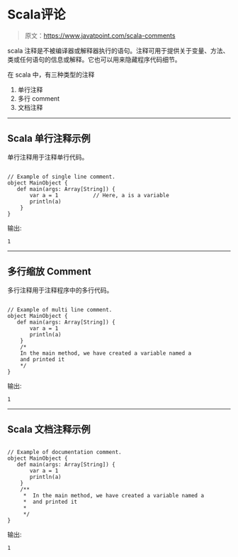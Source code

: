 # Scala评论

> 原文：<https://www.javatpoint.com/scala-comments>

scala 注释是不被编译器或解释器执行的语句。注释可用于提供关于变量、方法、类或任何语句的信息或解释。它也可以用来隐藏程序代码细节。

在 scala 中，有三种类型的注释

1.  单行注释
2.  多行 comment
3.  文档注释

* * *

## Scala 单行注释示例

单行注释用于注释单行代码。

```

// Example of single line comment.
object MainObject {
   def main(args: Array[String]) {
       var a = 1           // Here, a is a variable
       println(a)     
    }
}

```

输出:

```
1

```

* * *

## 多行缩放 Comment

多行注释用于注释程序中的多行代码。

```

// Example of multi line comment.
object MainObject {
   def main(args: Array[String]) {
       var a = 1           
       println(a)     
    }
    /*
    In the main method, we have created a variable named a
    and printed it
    */
}

```

输出:

```
1

```

* * *

## Scala 文档注释示例

```

// Example of documentation comment.
object MainObject {
   def main(args: Array[String]) {
       var a = 1           
       println(a)     
    }
    /**
     *  In the main method, we have created a variable named a
     *  and printed it
     * 
     */
}

```

输出:

```
1

```